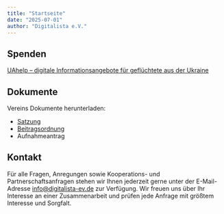 ```yaml
---
title: "Startseite"
date: "2025-07-01"
author: "Digitalista e.V."
---
```

  
## Spenden

[UAhelp – digitale Informationsangebote für geflüchtete aus der Ukraine](https://www.betterplace.org/de/projects/118066?utm_campaign=user_share&utm_medium=ppp_sticky&utm_source=Link)
    
## Dokumente

Vereins Dokumente herunterladen:

- [Satzung]({{github_dev_path}}/documents/Satzung-2022-08-23.pdf)
- [Beitragsordnung]({{github_dev_path}}/documents/Beitragsordnung-Digitalista-e.V.-2023-02-13.pdf)
- Aufnahmeantrag
    
## Kontakt

Für alle Fragen, Anregungen sowie Kooperations- und Partnerschaftsanfragen stehen wir Ihnen jederzeit gerne unter der E-Mail-Adresse info@digitalista-ev.de zur Verfügung. Wir freuen uns über Ihr Interesse an einer Zusammenarbeit und prüfen jede Anfrage mit größtem Interesse und Sorgfalt.
